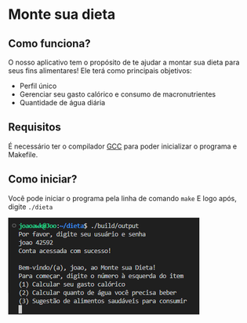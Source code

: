 # Monte sua dieta

## Como funciona?

O nosso aplicativo tem o propósito de te ajudar a montar sua dieta para seus fins alimentares!
Ele terá como principais objetivos:

- Perfil único
- Gerenciar seu gasto calórico e consumo de macronutrientes
- Quantidade de água diária

## Requisitos

É necessário ter o compilador [GCC](https://gcc.gnu.org) para poder inicializar o programa e Makefile.

## Como iniciar?

Você pode iniciar o programa pela linha de comando
`make`
E logo após, digite `./dieta`

![Screenshot do app](/images/working-app.png)
